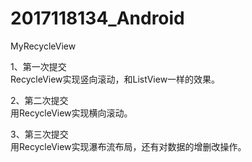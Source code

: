 # 2017118134_Android   
  
  MyRecycleView   
   
1、第一次提交   
  RecycleView实现竖向滚动，和ListView一样的效果。   

2、第二次提交   
  用RecycleView实现横向滚动。   

3、第三次提交   
  用RecycleView实现瀑布流布局，还有对数据的增删改操作。   
  

